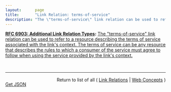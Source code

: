 ```yaml
---
layout:      page
title:       "Link Relation: terms-of-service"
description: "The \"terms-of-service\" link relation can be used to refer to a resource describing the terms of service associated with the link's context. The terms of service can be any resource that describes the rules to which a consumer of the service must agree to follow when using the service provided by the link's context."
---
```


**[RFC 6903: Additional Link Relation Types](/specs/IETF/RFC/6903 "This specification defines a number of additional link relation types that can be used for a range of purposes in a variety of applications types."):** [The "terms-of-service" link relation can be used to refer to a resource describing the terms of service associated with the link's context. The terms of service can be any resource that describes the rules to which a consumer of the service must agree to follow when using the service provided by the link's context.](http://tools.ietf.org/html/rfc6903#section-5 "Read documentation for Link Relation &#34;terms-of-service&#34;")

<br/>
<hr/>

<p style="float : left"><a href="terms-of-service.json" title="Get JSON representing this particular Web Concept">Get JSON</a></p>
<p style="text-align: right">Return to list of all ( <a href="../link-relations">Link Relations</a> | <a href="../">Web Concepts</a> )</p>
